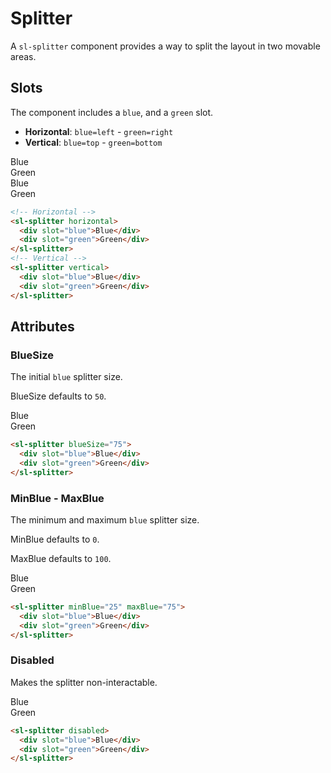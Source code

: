 <script setup>
	import Preview from '../../components/preview.vue';
</script>

# Splitter

A `sl-splitter` component provides a way to split the layout in two movable areas.

## Slots

The component includes a `blue`, and a `green` slot.

- **Horizontal**: `blue=left` - `green=right`
- **Vertical**: `blue=top` - `green=bottom`

<Preview title="Horizontal">
  <sl-splitter horizontal style="height:200px">
    <div slot="blue" >Blue</div>
    <div slot="green">Green</div>
  </sl-splitter>
</Preview>
<Preview title="Vertical" style="height:200px">
  <sl-splitter vertical>
    <div slot="blue">Blue</div>
    <div slot="green">Green</div>
  </sl-splitter>
</Preview>

``` html
<!-- Horizontal -->
<sl-splitter horizontal>
  <div slot="blue">Blue</div>
  <div slot="green">Green</div>
</sl-splitter>
<!-- Vertical -->
<sl-splitter vertical>
  <div slot="blue">Blue</div>
  <div slot="green">Green</div>
</sl-splitter>
```

## Attributes

### BlueSize

The initial `blue` splitter size.

BlueSize defaults to `50`.

<Preview>
  <sl-splitter blueSize="75" style="height:200px">
    <div slot="blue">Blue</div>
    <div slot="green">Green</div>
  </sl-splitter>
</Preview>

``` html
<sl-splitter blueSize="75">
  <div slot="blue">Blue</div>
  <div slot="green">Green</div>
</sl-splitter>
```

### MinBlue - MaxBlue

The minimum and maximum `blue` splitter size.

MinBlue defaults to `0`.

MaxBlue defaults to `100`.

<Preview>
  <sl-splitter minBlue="25" maxBlue="75" style="height:200px">
    <div slot="blue">Blue</div>
    <div slot="green">Green</div>
  </sl-splitter>
</Preview>

``` html
<sl-splitter minBlue="25" maxBlue="75">
  <div slot="blue">Blue</div>
  <div slot="green">Green</div>
</sl-splitter>
```

### Disabled

Makes the splitter non-interactable.

<Preview>
  <sl-splitter disabled style="height:200px">
    <div slot="blue">Blue</div>
    <div slot="green">Green</div>
  </sl-splitter>
</Preview>

``` html
<sl-splitter disabled>
  <div slot="blue">Blue</div>
  <div slot="green">Green</div>
</sl-splitter>
```
